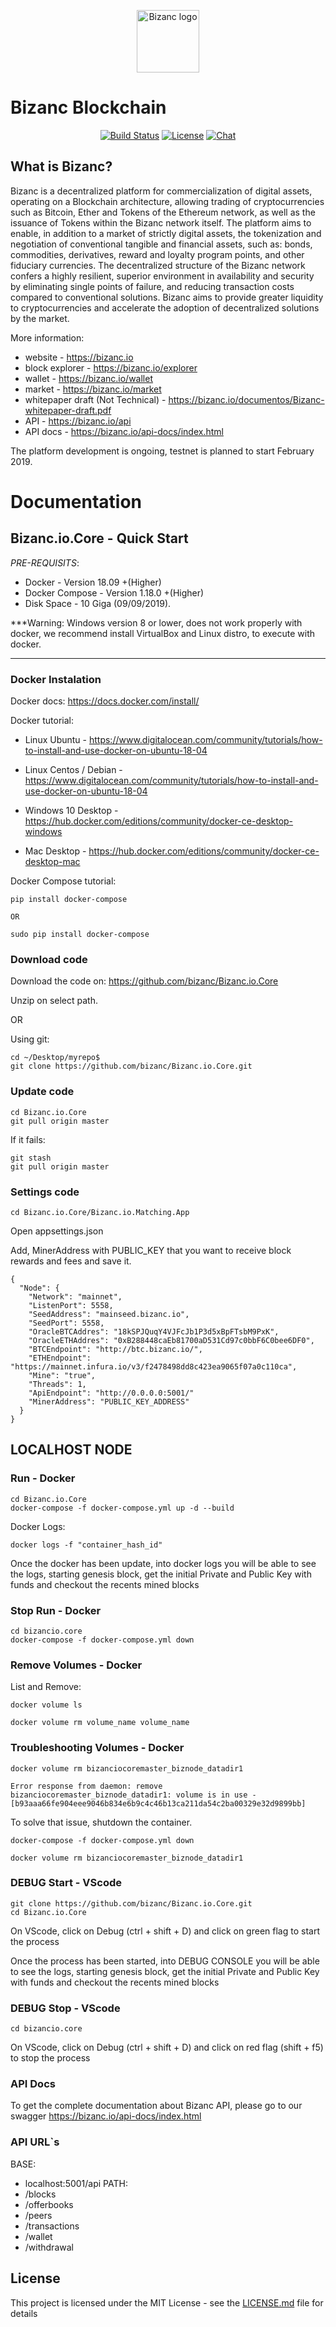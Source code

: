 
<p align="center"><a href="https://bizanc.io" target="_blank" rel="noopener noreferrer"><img width="100" src="https://bizanc.io/images/bizanc-logo.png" alt="Bizanc logo"></a></p>

# Bizanc Blockchain

<p align="center">
  <a href="bizanc.io"><img src="https://img.shields.io/circleci/project/github/vuejs/vue/dev.svg" alt="Build Status"></a>
  <a href="bizanc.io"><img src="https://img.shields.io/npm/l/vue.svg" alt="License"></a>
  <a href="bizanc.io"><img src="https://img.shields.io/badge/chat-on%20discord-7289da.svg" alt="Chat"></a>
  <br>
</p>

## What is Bizanc?
Bizanc is a decentralized platform for commercialization of digital assets, operating on a Blockchain architecture, allowing trading of cryptocurrencies such as Bitcoin, Ether and Tokens of the Ethereum network, as well as the issuance of Tokens within the Bizanc network itself. The platform aims to enable, in addition to a market of strictly digital assets, the tokenization and negotiation of conventional tangible and financial assets, such as: bonds, commodities, derivatives, reward and loyalty program points, and other fiduciary currencies. The decentralized structure of the Bizanc network confers a highly resilient, superior environment in availability and security by eliminating single points of failure, and reducing transaction costs compared to conventional solutions. Bizanc aims to provide greater liquidity to cryptocurrencies and accelerate the adoption of decentralized solutions by the market.

More information: 
- website - https://bizanc.io
- block explorer - https://bizanc.io/explorer
- wallet - https://bizanc.io/wallet
- market - https://bizanc.io/market
- whitepaper draft (Not Technical) - https://bizanc.io/documentos/Bizanc-whitepaper-draft.pdf
- API - https://bizanc.io/api
- API docs - https://bizanc.io/api-docs/index.html


The platform development is ongoing, testnet is planned to start February 2019.

# Documentation

## Bizanc.io.Core - Quick Start

*PRE-REQUISITS*:
- Docker - Version 18.09 +(Higher)
- Docker Compose - Version 1.18.0 +(Higher)
- Disk Space - 10 Giga (09/09/2019).

***Warning: Windows version 8 or lower, does not work properly with docker, we recommend install VirtualBox and Linux distro, to execute with docker.
*** 

### Docker Instalation

Docker docs: https://docs.docker.com/install/

Docker tutorial: 
- Linux Ubuntu - https://www.digitalocean.com/community/tutorials/how-to-install-and-use-docker-on-ubuntu-18-04

- Linux Centos / Debian -  https://www.digitalocean.com/community/tutorials/how-to-install-and-use-docker-on-ubuntu-18-04

- Windows 10 Desktop - https://hub.docker.com/editions/community/docker-ce-desktop-windows

- Mac Desktop - https://hub.docker.com/editions/community/docker-ce-desktop-mac

Docker Compose tutorial:

```
pip install docker-compose

OR

sudo pip install docker-compose
```

### Download code
Download the code on: https://github.com/bizanc/Bizanc.io.Core

Unzip on select path.

OR

Using git:

```
cd ~/Desktop/myrepo$
git clone https://github.com/bizanc/Bizanc.io.Core.git

```

### Update code

```
cd Bizanc.io.Core
git pull origin master

```
If it fails:

```
git stash
git pull origin master

```

### Settings code

```
cd Bizanc.io.Core/Bizanc.io.Matching.App

```
Open appsettings.json

Add, MinerAddress with PUBLIC_KEY that you want to receive block rewards and fees and save it.

```
{
  "Node": {
    "Network": "mainnet",
    "ListenPort": 5558,
    "SeedAddress": "mainseed.bizanc.io",
    "SeedPort": 5558,
    "OracleBTCAddres": "18kSPJQuqY4VJFcJb1P3d5xBpFTsbM9PxK",
    "OracleETHAddres": "0xB288448caEb81700aD531Cd97c0bbF6C0bee6DF0",
    "BTCEndpoint": "http://btc.bizanc.io/",
    "ETHEndpoint": "https://mainnet.infura.io/v3/f2478498dd8c423ea9065f07a0c110ca",
    "Mine": "true",
    "Threads": 1,
    "ApiEndpoint": "http://0.0.0.0:5001/"
    "MinerAddress": "PUBLIC_KEY_ADDRESS"
  }
}

```

## LOCALHOST NODE

### Run - Docker

```
cd Bizanc.io.Core
docker-compose -f docker-compose.yml up -d --build
```

Docker Logs:

``` 
docker logs -f "container_hash_id"
```

Once the docker has been update, into docker logs you will be able to see the logs, starting genesis block, get the initial Private and Public Key with funds and checkout the recents mined blocks

### Stop Run - Docker
```
cd bizancio.core
docker-compose -f docker-compose.yml down
```

### Remove Volumes - Docker

List and Remove:
```
docker volume ls

docker volume rm volume_name volume_name

```

### Troubleshooting Volumes - Docker

```
docker volume rm bizanciocoremaster_biznode_datadir1

Error response from daemon: remove bizanciocoremaster_biznode_datadir1: volume is in use - [b93aaa66fe904eee9046b834e6b9c4c46b13ca211da54c2ba00329e32d9899bb]

```

To solve that issue, shutdown the container.

```
docker-compose -f docker-compose.yml down

docker volume rm bizanciocoremaster_biznode_datadir1

```

### DEBUG Start - VScode

```
git clone https://github.com/bizanc/Bizanc.io.Core.git
cd Bizanc.io.Core
```
On VScode, click on Debug (ctrl + shift + D) and click on green flag to start the process

Once the process has been started, into DEBUG CONSOLE you will be able to see the logs, starting genesis block, get the initial Private and Public Key with funds and checkout the recents mined blocks

### DEBUG Stop - VScode
```
cd bizancio.core
```
On VScode, click on Debug (ctrl + shift + D) and click on red flag (shift + f5) to stop the process

### API Docs

To get the complete documentation about Bizanc API, please go to our swagger
https://bizanc.io/api-docs/index.html

### API URL`s
BASE: 
- localhost:5001/api
PATH:
- /blocks
- /offerbooks
- /peers
- /transactions
- /wallet
- /withdrawal

## License

This project is licensed under the MIT License - see the [LICENSE.md](LICENSE.md) file for details


